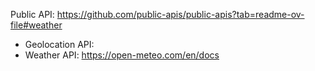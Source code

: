 Public API: https://github.com/public-apis/public-apis?tab=readme-ov-file#weather
- Geolocation API: 
- Weather API: https://open-meteo.com/en/docs
